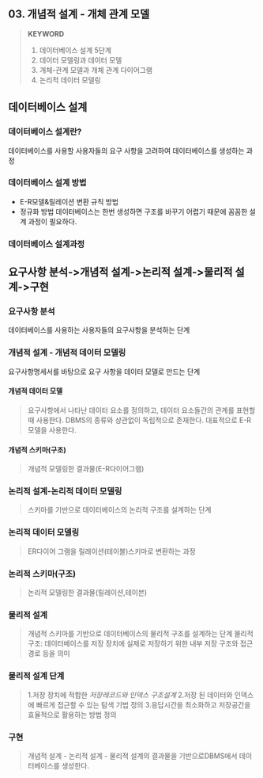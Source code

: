 ## 03. 개념적 설계 - 개체 관계 모델
>**KEYWORD**
>1. 데이터베이스 설계 5단계
>2. 데이터 모델링과 데이터 모델
>3. 개체-관계 모델과 개체 관계 다이어그램
>4. 논리적 데이터 모델링
## 데이터베이스 설계

### 데이터베이스 설계란?
데이터베이스를 사용할 사용자들의 요구 사항을 고려하여 데이터베이스를 생성하는 과정
### 데이터베이스 설계 방법
- E-R모델&릴레이션 변환 규칙 방법
- 정규화 방법
데이터베이스는 한번 생성하면 구조를 바꾸기 어렵기 때문에 꼼꼼한 설계 과정이 필요하다.
### 데이터베이스 설계과정
**요구사항 분석**->**개념적 설계**->**논리적 설계**->**물리적 설계**->**구현**
------------
### 요구사항 분석
데이터베이스를 사용하는 사용자들의 요구사항을 분석하는 단계
### 개념적 설계 - 개념적 데이터 모델링
요구사항명세서를 바탕으로 요구 사항을 데이터 모델로 만드는 단계
#### 개념적 데이터 모델
> 요구사항에서 나타난 데이터 요소를 정의하고, 데이터 요소들간의 관계를 표현할 때 사용한다. DBMS의 종류와 상관없이 독립적으로 존재한다.
대표적으로 E-R모델을 사용한다.
#### 개념적 스키마(구조)
> 개념적 모델링한 결과물(E-R다이어그램)
### 논리적 설계-논리적 데이터 모델링
> 스키마를 기반으로 데이터베이스의 논리적 구조를 설계하는 단계
### 논리적 데이터 모델링
>ER다이어 그램을 릴레이션(테이블)스키마로 변환하는 과정
### 논리적 스키마(구조)
>논리적 모델링한 결과물(릴레이션,테이븐)
### 물리적 설계
> 개념적 스키마를 기반으로 데이터베이스의 물리적 구조를 설계하는 단계
> 물리적 구조: 데이터베이스를 저장 장치에 실제로 저장하기 위한 내부 저장 구조와 접근 경로 등을 의미
### 물리적 설계 단계
>1.저장 장치에 적합한 _저장레코드와 인덱스 구조설계_
>2.저장 된 데이터와 인덱스에 빠르게 접근할 수 있는 탐색 기법 정의
>3.응답시간을 최소화하고 저장공간을 효율적으로 활용하는 방법 정의
### 구현 
>개념적 설계 - 논리적 설계 - 물리적 설계의 결과물을 기반으로DBMS에서 데이터베이스를 생성한다.

